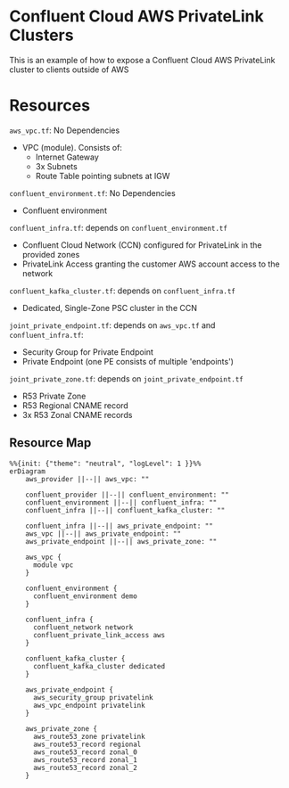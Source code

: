 # Confluent Cloud AWS PrivateLink Clusters

This is an example of how to expose a Confluent Cloud AWS PrivateLink cluster to clients outside of AWS

# Resources

`aws_vpc.tf`: No Dependencies
* VPC (module). Consists of:
    * Internet Gateway
    * 3x Subnets
    * Route Table pointing subnets at IGW

`confluent_environment.tf`: No Dependencies
* Confluent environment

`confluent_infra.tf`: depends on `confluent_environment.tf`
* Confluent Cloud Network (CCN) configured for PrivateLink in the provided zones
* PrivateLink Access granting the customer AWS account access to the network

`confluent_kafka_cluster.tf`: depends on `confluent_infra.tf`
* Dedicated, Single-Zone PSC cluster in the CCN

`joint_private_endpoint.tf`: depends on `aws_vpc.tf` and `confluent_infra.tf`:
* Security Group for Private Endpoint
* Private Endpoint (one PE consists of multiple 'endpoints')

`joint_private_zone.tf`: depends on `joint_private_endpoint.tf`
* R53 Private Zone
* R53 Regional CNAME record
* 3x R53 Zonal CNAME records

## Resource Map

```mermaid
%%{init: {"theme": "neutral", "logLevel": 1 }}%%
erDiagram
    aws_provider ||--|| aws_vpc: ""

    confluent_provider ||--|| confluent_environment: ""
    confluent_environment ||--|| confluent_infra: ""
    confluent_infra ||--|| confluent_kafka_cluster: ""

    confluent_infra ||--|| aws_private_endpoint: ""
    aws_vpc ||--|| aws_private_endpoint: ""
    aws_private_endpoint ||--|| aws_private_zone: ""

    aws_vpc {
      module vpc
    }

    confluent_environment {
      confluent_environment demo
    }

    confluent_infra {
      confluent_network network
      confluent_private_link_access aws
    }

    confluent_kafka_cluster {
      confluent_kafka_cluster dedicated
    }

    aws_private_endpoint {
      aws_security_group privatelink
      aws_vpc_endpoint privatelink
    }

    aws_private_zone {
      aws_route53_zone privatelink
      aws_route53_record regional
      aws_route53_record zonal_0
      aws_route53_record zonal_1
      aws_route53_record zonal_2
    }
```